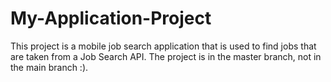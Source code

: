 # My-Application-Project
This project is a mobile job search application that is used to find jobs that are taken from a Job Search API. The project is in the master branch, not in the main branch :).
